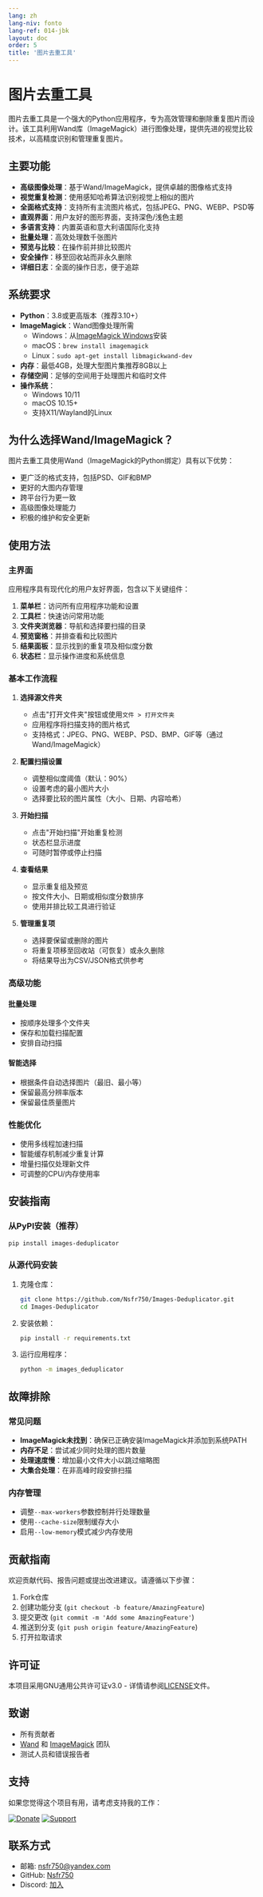```yaml
---
lang: zh
lang-niv: fonto
lang-ref: 014-jbk
layout: doc
order: 5
title: '图片去重工具'
---
```


# 图片去重工具

图片去重工具是一个强大的Python应用程序，专为高效管理和删除重复图片而设计。该工具利用Wand库（ImageMagick）进行图像处理，提供先进的视觉比较技术，以高精度识别和管理重复图片。

## 主要功能

- **高级图像处理**：基于Wand/ImageMagick，提供卓越的图像格式支持
- **视觉重复检测**：使用感知哈希算法识别视觉上相似的图片
- **全面格式支持**：支持所有主流图片格式，包括JPEG、PNG、WEBP、PSD等
- **直观界面**：用户友好的图形界面，支持深色/浅色主题
- **多语言支持**：内置英语和意大利语国际化支持
- **批量处理**：高效处理数千张图片
- **预览与比较**：在操作前并排比较图片
- **安全操作**：移至回收站而非永久删除
- **详细日志**：全面的操作日志，便于追踪

## 系统要求

- **Python**：3.8或更高版本（推荐3.10+）
- **ImageMagick**：Wand图像处理所需
  - Windows：从[ImageMagick Windows](https://imagemagick.org/script/download.php#windows)安装
  - macOS：`brew install imagemagick`
  - Linux：`sudo apt-get install libmagickwand-dev`
- **内存**：最低4GB，处理大型图片集推荐8GB以上
- **存储空间**：足够的空间用于处理图片和临时文件
- **操作系统**：
  - Windows 10/11
  - macOS 10.15+
  - 支持X11/Wayland的Linux

## 为什么选择Wand/ImageMagick？

图片去重工具使用Wand（ImageMagick的Python绑定）具有以下优势：

- 更广泛的格式支持，包括PSD、GIF和BMP
- 更好的大图内存管理
- 跨平台行为更一致
- 高级图像处理能力
- 积极的维护和安全更新

## 使用方法

### 主界面

应用程序具有现代化的用户友好界面，包含以下关键组件：

1. **菜单栏**：访问所有应用程序功能和设置
2. **工具栏**：快速访问常用功能
3. **文件夹浏览器**：导航和选择要扫描的目录
4. **预览窗格**：并排查看和比较图片
5. **结果面板**：显示找到的重复项及相似度分数
6. **状态栏**：显示操作进度和系统信息

### 基本工作流程

1. **选择源文件夹**
   - 点击"打开文件夹"按钮或使用`文件 > 打开文件夹`
   - 应用程序将扫描支持的图片格式
   - 支持格式：JPEG、PNG、WEBP、PSD、BMP、GIF等（通过Wand/ImageMagick）

2. **配置扫描设置**
   - 调整相似度阈值（默认：90%）
   - 设置考虑的最小图片大小
   - 选择要比较的图片属性（大小、日期、内容哈希）

3. **开始扫描**
   - 点击"开始扫描"开始重复检测
   - 状态栏显示进度
   - 可随时暂停或停止扫描

4. **查看结果**
   - 显示重复组及预览
   - 按文件大小、日期或相似度分数排序
   - 使用并排比较工具进行验证

5. **管理重复项**
   - 选择要保留或删除的图片
   - 将重复项移至回收站（可恢复）或永久删除
   - 将结果导出为CSV/JSON格式供参考

### 高级功能

#### 批量处理

- 按顺序处理多个文件夹
- 保存和加载扫描配置
- 安排自动扫描

#### 智能选择

- 根据条件自动选择图片（最旧、最小等）
- 保留最高分辨率版本
- 保留最佳质量图片

### 性能优化

- 使用多线程加速扫描
- 智能缓存机制减少重复计算
- 增量扫描仅处理新文件
- 可调整的CPU/内存使用率

## 安装指南

### 从PyPI安装（推荐）

```bash
pip install images-deduplicator
```

### 从源代码安装

1. 克隆仓库：
   ```bash
   git clone https://github.com/Nsfr750/Images-Deduplicator.git
   cd Images-Deduplicator
   ```

2. 安装依赖：
   ```bash
   pip install -r requirements.txt
   ```

3. 运行应用程序：
   ```bash
   python -m images_deduplicator
   ```

## 故障排除

### 常见问题

- **ImageMagick未找到**：确保已正确安装ImageMagick并添加到系统PATH
- **内存不足**：尝试减少同时处理的图片数量
- **处理速度慢**：增加最小文件大小以跳过缩略图
- **大集合处理**：在非高峰时段安排扫描

### 内存管理

- 调整`--max-workers`参数控制并行处理数量
- 使用`--cache-size`限制缓存大小
- 启用`--low-memory`模式减少内存使用

## 贡献指南

欢迎贡献代码、报告问题或提出改进建议。请遵循以下步骤：

1. Fork仓库
2. 创建功能分支 (`git checkout -b feature/AmazingFeature`)
3. 提交更改 (`git commit -m 'Add some AmazingFeature'`)
4. 推送到分支 (`git push origin feature/AmazingFeature`)
5. 打开拉取请求

## 许可证

本项目采用GNU通用公共许可证v3.0 - 详情请参阅[LICENSE](LICENSE)文件。

## 致谢

- 所有贡献者
- [Wand](https://github.com/emcconville/wand) 和 [ImageMagick](https://imagemagick.org/) 团队
- 测试人员和错误报告者

## 支持

如果您觉得这个项目有用，请考虑支持我的工作：

[![Donate](https://img.shields.io/badge/Donate-PayPal-green.svg)](https://paypal.me/3dmega)
[![Support](https://img.shields.io/badge/Support-Patreon-ff69b4.svg)](https://www.patreon.com/Nsfr750)

## 联系方式

- 邮箱: nsfr750@yandex.com
- GitHub: [Nsfr750](https://github.com/Nsfr750)
- Discord: [加入](https://discord.gg/ryqNeuRYjD)

